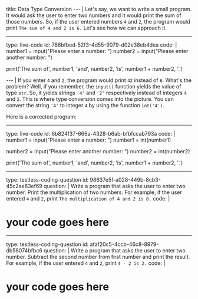 title: Data Type Conversion
--- |
  Let's say, we want to write a small program. It would ask the user to enter two numbers and it would print the sum of those numbers. So, if the user entered numbers `4` and `2`, the program would print `The sum of 4 and 2 is 6.` Let's see how we can approach it.

---
type: live-code
id: 786bfbed-52f3-4d55-9079-d02e38eb4dea
code: |
  number1 = input("Please enter a number: ")
  number2 = input("Please enter another number: ")

  print('The sum of', number1, 'and', number2, 'is', number1 + number2, '.')

--- |
  If you enter `4` and `2`, the program would print `42` instead of `6`. What's the problem? Well, if you remember, the `input()` function yields the value of type `str`. So, it yields strings `'4'` and `'2'` respectively instead of integers `4` and `2`. This is where type conversion comes into the picture. You can convert the string `'4'` to integer `4` by using the function `int('4')`.

  Here is a corrected program:

---
type: live-code
id: 6b824f37-666a-4328-b6ab-bfbfccab793a
code: |
  number1 = input("Please enter a number: ")
  number1 = int(number1)

  number2 = input("Please enter another number: ")
  number2 = int(number2)

  print('The sum of', number1, 'and', number2, 'is', number1 + number2, '.')

---
type: testless-coding-question
id: 98637e5f-a028-449b-8cb3-45c2ae83ef69
question: |
  Write a program that asks the user to enter two number. Print the multiplication of two numbers. For example, if the user entered `4` and `2`, print `The multiplication of 4 and 2 is 8.`
code: |
  # your code goes here

---
type: testless-coding-question
id: afaf20c5-4ccb-46c8-8979-db58074bfbc6
question: |
  Write a program that asks the user to enter two number. Subtract the second number from first number and print the result. For example, if the user entered `4` and `2`, print `4 - 2 is 2.`
code: |
  # your code goes here
